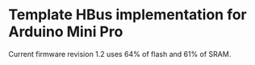 # Template HBus implementation for Arduino Mini Pro

Current firmware revision 1.2 uses 64% of flash and 61% of SRAM.
